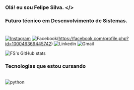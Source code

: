 ### Olá! eu sou Felipe Silva. </>

### Futuro técnico em Desenvolvimento de Sistemas.

#

[![Instagram](https://img.shields.io/badge/Instagram-E4405F?style=for-the-badge&logo=instagram&logoColor=white)](https://instagram.com/fellipe_125)
![Facebook](https://img.shields.io/badge/Facebook-1877F2?style=for-the-badge&logo=facebook&logoColor=white)(https://facebook.com/profile.php?id=100046369445742)
![Linkedin](https://img.shields.io/badge/LinkedIn-0077B5?style=for-the-badge&logo=linkedin&logoColor=white)
 ![Gmail](https://img.shields.io/badge/Gmail-D14836?style=for-the-badge&logo=gmail&logoColor=white)

![FS's GitHub stats](https://github-readme-stats.vercel.app/api?username=fellipe157&show_icons=true&theme=green)

### Tecnologias que estou cursando

<div style="display: inline_block"><br/>

   <img align="center" alt="python" src="https://img.shields.io/badge/Python-14354C?style=for-the-badge&logo=python&logoColor=white" />

</div><br/>

